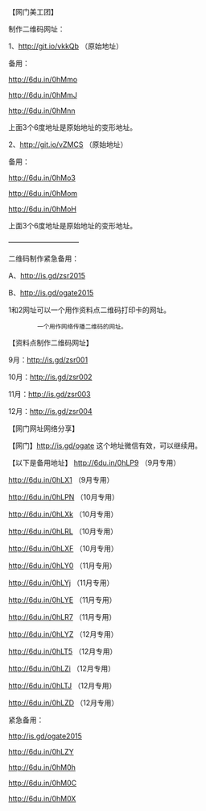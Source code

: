 【网门美工团】

制作二维码网址：

1、http://git.io/vkkQb （原始地址）

备用：

http://6du.in/0hMmo

http://6du.in/0hMmJ

http://6du.in/0hMnn

上面3个6度地址是原始地址的变形地址。

2、http://git.io/vZMCS （原始地址）

备用：

http://6du.in/0hMo3

http://6du.in/0hMom

http://6du.in/0hMoH

上面3个6度地址是原始地址的变形地址。

——————————

二维码制作紧急备用：

A、http://is.gd/zsr2015

B、http://is.gd/ogate2015

1和2网址可以一个用作资料点二维码打印卡的网址。

            一个用作网络传播二维码的网址。
            
【资料点制作二维码网址】

9月：http://is.gd/zsr001

10月：http://is.gd/zsr002

11月：http://is.gd/zsr003

12月：http://is.gd/zsr004

【网门网址网络分享】

【网门】http://is.gd/ogate  这个地址微信有效，可以继续用。

【以下是备用地址】
http://6du.in/0hLP9 （9月专用）

http://6du.in/0hLX1 （9月专用）

http://6du.in/0hLPN （10月专用）

http://6du.in/0hLXk （10月专用）

http://6du.in/0hLRL （10月专用）

http://6du.in/0hLXF （10月专用）

http://6du.in/0hLY0 （11月专用）

http://6du.in/0hLYj （11月专用）

http://6du.in/0hLYE （11月专用）

http://6du.in/0hLR7 （11月专用）

http://6du.in/0hLYZ （12月专用）

http://6du.in/0hLT5 （12月专用）

http://6du.in/0hLZi （12月专用）

http://6du.in/0hLTJ （12月专用）

http://6du.in/0hLZD （12月专用）

紧急备用：

http://is.gd/ogate2015

http://6du.in/0hLZY

http://6du.in/0hM0h

http://6du.in/0hM0C

http://6du.in/0hM0X

